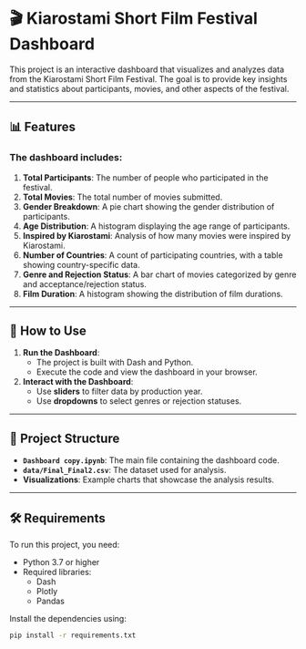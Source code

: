 # 🎬 Kiarostami Short Film Festival Dashboard

This project is an interactive dashboard that visualizes and analyzes data from the Kiarostami Short Film Festival. The goal is to provide key insights and statistics about participants, movies, and other aspects of the festival.

---

## 📊 Features

### The dashboard includes:
1. **Total Participants**: The number of people who participated in the festival.
2. **Total Movies**: The total number of movies submitted.
3. **Gender Breakdown**: A pie chart showing the gender distribution of participants.
4. **Age Distribution**: A histogram displaying the age range of participants.
5. **Inspired by Kiarostami**: Analysis of how many movies were inspired by Kiarostami.
6. **Number of Countries**: A count of participating countries, with a table showing country-specific data.
7. **Genre and Rejection Status**: A bar chart of movies categorized by genre and acceptance/rejection status.
8. **Film Duration**: A histogram showing the distribution of film durations.

---

## 🚀 How to Use

1. **Run the Dashboard**:
   - The project is built with Dash and Python.
   - Execute the code and view the dashboard in your browser.
2. **Interact with the Dashboard**:
   - Use **sliders** to filter data by production year.
   - Use **dropdowns** to select genres or rejection statuses.

---

## 📂 Project Structure

- **`Dashboard copy.ipynb`**: The main file containing the dashboard code.
- **`data/Final_Final2.csv`**: The dataset used for analysis.
- **Visualizations**: Example charts that showcase the analysis results.

---

## 🛠️ Requirements

To run this project, you need:
- Python 3.7 or higher
- Required libraries:
  - Dash
  - Plotly
  - Pandas


Install the dependencies using:
```bash
pip install -r requirements.txt
